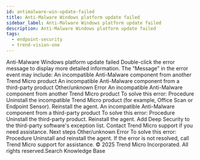 ```yaml
---
id: antimalware-win-update-failed
title: Anti-Malware Windows platform update failed
sidebar_label: Anti-Malware Windows platform update failed
description: Anti-Malware Windows platform update failed
tags:
  - endpoint-security
  - trend-vision-one
---
```


 Anti-Malware Windows platform update failed Double-click the error message to display more detailed information. The “Message” in the error event may include: An incompatible Anti-Malware component from another Trend Micro product An incompatible Anti-Malware component from a third-party product Other/unknown Error An incompatible Anti-Malware component from another Trend Micro product To solve this error: Procedure Uninstall the incompatible Trend Micro product (for example, Office Scan or Endpoint Sensor). Reinstall the agent. An incompatible Anti-Malware component from a third-party product To solve this error: Procedure Uninstall the third-party product. Reinstall the agent. Add Deep Security to the third-party software's exception list. Contact Trend Micro support if you need assistance. Next steps Other/unknown Error To solve this error: Procedure Uninstall and reinstall the agent. If the error is not resolved, call Trend Micro support for assistance. © 2025 Trend Micro Incorporated. All rights reserved.Search Knowledge Base